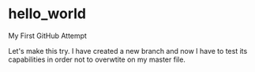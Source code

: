 # hello_world
My First GitHub Attempt

Let's make this try. I have created a new branch and now I have to test its capabilities in order not to overwtite on my master file.
